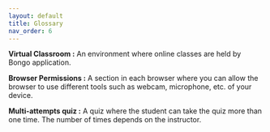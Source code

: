 ```yaml
---
layout: default
title: Glossary
nav_order: 6
---
```


**Virtual Classroom :** An environment where online classes are held by Bongo application.

**Browser Permissions :** A section in each browser where you can allow the browser to use different tools such as webcam, microphone, etc. of your device.

**Multi-attempts quiz :** A quiz where the student can take the quiz more than one time. The number of times depends on the instructor.
